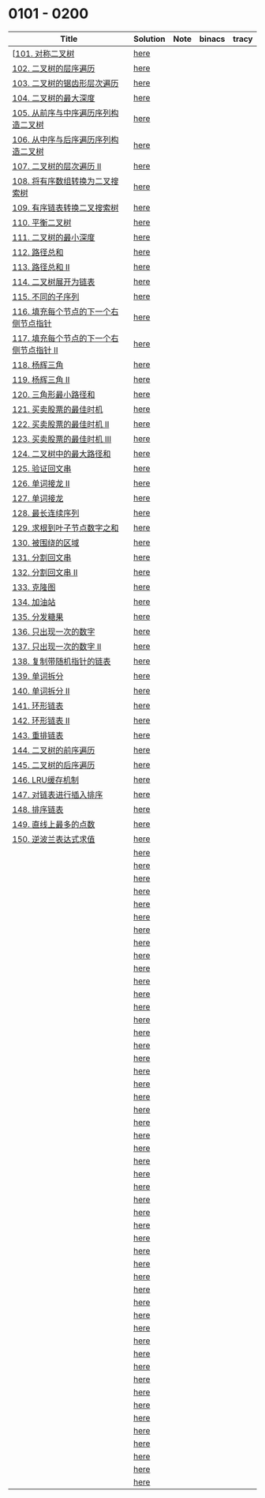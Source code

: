 # 0101 - 0200



| Title                                                        | Solution                 | Note | binacs | tracy |
| ------------------------------------------------------------ | ------------------------ | ---- | ------ | ----- |
| [[101. 对称二叉树](https://leetcode-cn.com/problems/symmetric-tree/) | [here](./0101/README.md) |      |        |       |
| [102. 二叉树的层序遍历](https://leetcode-cn.com/problems/binary-tree-level-order-traversal/) | [here](./0102/README.md) |      |        |       |
| [103. 二叉树的锯齿形层次遍历](https://leetcode-cn.com/problems/binary-tree-zigzag-level-order-traversal/) | [here](./0103/README.md) |      |        |       |
| [104. 二叉树的最大深度](https://leetcode-cn.com/problems/maximum-depth-of-binary-tree/) | [here](./0104/README.md) |      |        |       |
| [105. 从前序与中序遍历序列构造二叉树](https://leetcode-cn.com/problems/construct-binary-tree-from-preorder-and-inorder-traversal/) | [here](./0105/README.md) |      |        |       |
| [106. 从中序与后序遍历序列构造二叉树](https://leetcode-cn.com/problems/construct-binary-tree-from-inorder-and-postorder-traversal/) | [here](./0106/README.md) |      |        |       |
| [107. 二叉树的层次遍历 II](https://leetcode-cn.com/problems/binary-tree-level-order-traversal-ii/) | [here](./0107/README.md) |      |        |       |
| [108. 将有序数组转换为二叉搜索树](https://leetcode-cn.com/problems/convert-sorted-array-to-binary-search-tree/) | [here](./0108/README.md) |      |        |       |
| [109. 有序链表转换二叉搜索树](https://leetcode-cn.com/problems/convert-sorted-list-to-binary-search-tree/) | [here](./0109/README.md) |      |        |       |
| [110. 平衡二叉树](https://leetcode-cn.com/problems/balanced-binary-tree/) | [here](./0110/README.md) |      |        |       |
| [111. 二叉树的最小深度](https://leetcode-cn.com/problems/minimum-depth-of-binary-tree/) | [here](./0111/README.md) |      |        |       |
| [112. 路径总和](https://leetcode-cn.com/problems/path-sum/)  | [here](./0112/README.md) |      |        |       |
| [113. 路径总和 II](https://leetcode-cn.com/problems/path-sum-ii/) | [here](./0113/README.md) |      |        |       |
| [114. 二叉树展开为链表](https://leetcode-cn.com/problems/flatten-binary-tree-to-linked-list/) | [here](./0114/README.md) |      |        |       |
| [115. 不同的子序列](https://leetcode-cn.com/problems/distinct-subsequences/) | [here](./0115/README.md) |      |        |       |
| [116. 填充每个节点的下一个右侧节点指针](https://leetcode-cn.com/problems/populating-next-right-pointers-in-each-node/) | [here](./0116/README.md) |      |        |       |
| [117. 填充每个节点的下一个右侧节点指针 II](https://leetcode-cn.com/problems/populating-next-right-pointers-in-each-node-ii/) | [here](./0117/README.md) |      |        |       |
| [118. 杨辉三角](https://leetcode-cn.com/problems/pascals-triangle/) | [here](./0118/README.md) |      |        |       |
| [119. 杨辉三角 II](https://leetcode-cn.com/problems/pascals-triangle-ii/) | [here](./0119/README.md) |      |        |       |
| [120. 三角形最小路径和](https://leetcode-cn.com/problems/triangle/) | [here](./0120/README.md) |      |        |       |
| [121. 买卖股票的最佳时机](https://leetcode-cn.com/problems/best-time-to-buy-and-sell-stock/) | [here](./0121/README.md) |      |        |       |
| [122. 买卖股票的最佳时机 II](https://leetcode-cn.com/problems/best-time-to-buy-and-sell-stock-ii/) | [here](./0122/README.md) |      |        |       |
| [123. 买卖股票的最佳时机 III](https://leetcode-cn.com/problems/best-time-to-buy-and-sell-stock-iii/) | [here](./0123/README.md) |      |        |       |
| [124. 二叉树中的最大路径和](https://leetcode-cn.com/problems/binary-tree-maximum-path-sum/) | [here](./0124/README.md) |      |        |       |
| [125. 验证回文串](https://leetcode-cn.com/problems/valid-palindrome/) | [here](./0125/README.md) |      |        |       |
| [126. 单词接龙 II](https://leetcode-cn.com/problems/word-ladder-ii/) | [here](./0126/README.md) |      |        |       |
| [127. 单词接龙](https://leetcode-cn.com/problems/word-ladder/) | [here](./0127/README.md) |      |        |       |
| [128. 最长连续序列](https://leetcode-cn.com/problems/longest-consecutive-sequence/) | [here](./0128/README.md) |      |        |       |
| [129. 求根到叶子节点数字之和](https://leetcode-cn.com/problems/sum-root-to-leaf-numbers/) | [here](./0129/README.md) |      |        |       |
| [130. 被围绕的区域](https://leetcode-cn.com/problems/surrounded-regions/) | [here](./0130/README.md) |      |        |       |
| [131. 分割回文串](https://leetcode-cn.com/problems/palindrome-partitioning/) | [here](./0131/README.md) |      |        |       |
| [132. 分割回文串 II](https://leetcode-cn.com/problems/palindrome-partitioning-ii/) | [here](./0132/README.md) |      |        |       |
| [133. 克隆图](https://leetcode-cn.com/problems/clone-graph/) | [here](./0133/README.md) |      |        |       |
| [134. 加油站](https://leetcode-cn.com/problems/gas-station/) | [here](./0134/README.md) |      |        |       |
| [135. 分发糖果](https://leetcode-cn.com/problems/candy/)     | [here](./0135/README.md) |      |        |       |
| [136. 只出现一次的数字](https://leetcode-cn.com/problems/single-number/) | [here](./0136/README.md) |      |        |       |
| [137. 只出现一次的数字 II](https://leetcode-cn.com/problems/single-number-ii/) | [here](./0137/README.md) |      |        |       |
| [138. 复制带随机指针的链表](https://leetcode-cn.com/problems/copy-list-with-random-pointer/) | [here](./0138/README.md) |      |        |       |
| [139. 单词拆分](https://leetcode-cn.com/problems/word-break/) | [here](./0139/README.md) |      |        |       |
| [140. 单词拆分 II](https://leetcode-cn.com/problems/word-break-ii/) | [here](./0140/README.md) |      |        |       |
| [141. 环形链表](https://leetcode-cn.com/problems/linked-list-cycle/) | [here](./0141/README.md) |      |        |       |
| [142. 环形链表 II](https://leetcode-cn.com/problems/linked-list-cycle-ii/) | [here](./0142/README.md) |      |        |       |
| [143. 重排链表](https://leetcode-cn.com/problems/reorder-list/) | [here](./0143/README.md) |      |        |       |
| [144. 二叉树的前序遍历](https://leetcode-cn.com/problems/binary-tree-preorder-traversal/) | [here](./0144/README.md) |      |        |       |
| [145. 二叉树的后序遍历](https://leetcode-cn.com/problems/binary-tree-postorder-traversal/) | [here](./0145/README.md) |      |        |       |
| [146. LRU缓存机制](https://leetcode-cn.com/problems/lru-cache/) | [here](./0146/README.md) |      |        |       |
| [147. 对链表进行插入排序](https://leetcode-cn.com/problems/insertion-sort-list/) | [here](./0147/README.md) |      |        |       |
| [148. 排序链表](https://leetcode-cn.com/problems/sort-list/) | [here](./0148/README.md) |      |        |       |
| [149. 直线上最多的点数](https://leetcode-cn.com/problems/max-points-on-a-line/) | [here](./0149/README.md) |      |        |       |
| [150. 逆波兰表达式求值](https://leetcode-cn.com/problems/evaluate-reverse-polish-notation/) | [here](./0150/README.md) |      |        |       |
|                                                              | [here](./0151/README.md) |      |        |       |
|                                                              | [here](./0152/README.md) |      |        |       |
|                                                              | [here](./0153/README.md) |      |        |       |
|                                                              | [here](./0154/README.md) |      |        |       |
|                                                              | [here](./0155/README.md) |      |        |       |
|                                                              | [here](./0156/README.md) |      |        |       |
|                                                              | [here](./0157/README.md) |      |        |       |
|                                                              | [here](./0158/README.md) |      |        |       |
|                                                              | [here](./0159/README.md) |      |        |       |
|                                                              | [here](./0160/README.md) |      |        |       |
|                                                              | [here](./0161/README.md) |      |        |       |
|                                                              | [here](./0162/README.md) |      |        |       |
|                                                              | [here](./0163/README.md) |      |        |       |
|                                                              | [here](./0164/README.md) |      |        |       |
|                                                              | [here](./0165/README.md) |      |        |       |
|                                                              | [here](./0166/README.md) |      |        |       |
|                                                              | [here](./0167/README.md) |      |        |       |
|                                                              | [here](./0168/README.md) |      |        |       |
|                                                              | [here](./0169/README.md) |      |        |       |
|                                                              | [here](./0170/README.md) |      |        |       |
|                                                              | [here](./0171/README.md) |      |        |       |
|                                                              | [here](./0172/README.md) |      |        |       |
|                                                              | [here](./0173/README.md) |      |        |       |
|                                                              | [here](./0174/README.md) |      |        |       |
|                                                              | [here](./0175/README.md) |      |        |       |
|                                                              | [here](./0176/README.md) |      |        |       |
|                                                              | [here](./0177/README.md) |      |        |       |
|                                                              | [here](./0178/README.md) |      |        |       |
|                                                              | [here](./0179/README.md) |      |        |       |
|                                                              | [here](./0180/README.md) |      |        |       |
|                                                              | [here](./0181/README.md) |      |        |       |
|                                                              | [here](./0182/README.md) |      |        |       |
|                                                              | [here](./0183/README.md) |      |        |       |
|                                                              | [here](./0184/README.md) |      |        |       |
|                                                              | [here](./0185/README.md) |      |        |       |
|                                                              | [here](./0186/README.md) |      |        |       |
|                                                              | [here](./0187/README.md) |      |        |       |
|                                                              | [here](./0188/README.md) |      |        |       |
|                                                              | [here](./0189/README.md) |      |        |       |
|                                                              | [here](./0190/README.md) |      |        |       |
|                                                              | [here](./0191/README.md) |      |        |       |
|                                                              | [here](./0192/README.md) |      |        |       |
|                                                              | [here](./0193/README.md) |      |        |       |
|                                                              | [here](./0194/README.md) |      |        |       |
|                                                              | [here](./0195/README.md) |      |        |       |
|                                                              | [here](./0196/README.md) |      |        |       |
|                                                              | [here](./0197/README.md) |      |        |       |
|                                                              | [here](./0198/README.md) |      |        |       |
|                                                              | [here](./0199/README.md) |      |        |       |
|                                                              | [here](./0200/README.md) |      |        |       |

